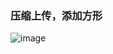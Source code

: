### 压缩上传，添加方形

![image](https://github.com/ButBueatiful/dotvim/raw/master/screenshots/vim-screenshot.jpg)